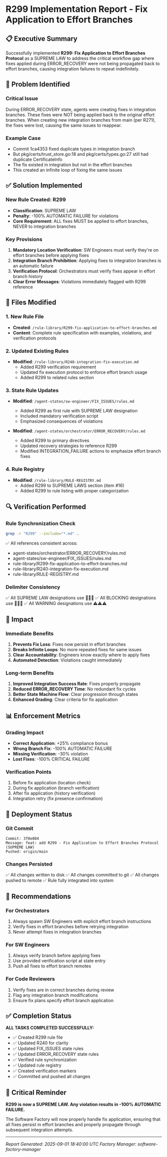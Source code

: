 # R299 Implementation Report - Fix Application to Effort Branches

## 📋 Executive Summary

Successfully implemented **R299: Fix Application to Effort Branches Protocol** as a SUPREME LAW to address the critical workflow gap where fixes applied during ERROR_RECOVERY were not being propagated back to effort branches, causing integration failures to repeat indefinitely.

## 🔴 Problem Identified

### Critical Issue
During ERROR_RECOVERY state, agents were creating fixes in integration branches. These fixes were NOT being applied back to the original effort branches. When creating new integration branches from main (per R271), the fixes were lost, causing the same issues to reappear.

### Example Case
- Commit 1ca4353 fixed duplicate types in integration branch
- But pkg/certs/trust_store.go:18 and pkg/certs/types.go:27 still had duplicate CertificateInfo
- The fix existed in integration but not in the effort branches
- This created an infinite loop of fixing the same issues

## ✅ Solution Implemented

### New Rule Created: R299
- **Classification**: SUPREME LAW
- **Penalty**: -100% AUTOMATIC FAILURE for violations
- **Core Requirement**: ALL fixes MUST be applied to effort branches, NEVER to integration branches

### Key Provisions
1. **Mandatory Location Verification**: SW Engineers must verify they're on effort branches before applying fixes
2. **Integration Branch Prohibition**: Applying fixes to integration branches is an automatic failure
3. **Verification Protocol**: Orchestrators must verify fixes appear in effort branch history
4. **Clear Error Messages**: Violations immediately flagged with R299 reference

## 📝 Files Modified

### 1. New Rule File
- **Created**: `/rule-library/R299-fix-application-to-effort-branches.md`
- **Content**: Complete rule specification with examples, violations, and verification protocols

### 2. Updated Existing Rules
- **Modified**: `/rule-library/R240-integration-fix-execution.md`
  - Added R299 verification requirement
  - Updated fix execution protocol to enforce effort branch usage
  - Added R299 to related rules section

### 3. State Rule Updates
- **Modified**: `/agent-states/sw-engineer/FIX_ISSUES/rules.md`
  - Added R299 as first rule with SUPREME LAW designation
  - Included mandatory verification script
  - Emphasized consequences of violations

- **Modified**: `/agent-states/orchestrator/ERROR_RECOVERY/rules.md`
  - Added R299 to primary directives
  - Updated recovery strategies to reference R299
  - Modified INTEGRATION_FAILURE actions to emphasize effort branch fixes

### 4. Rule Registry
- **Modified**: `/rule-library/RULE-REGISTRY.md`
  - Added R299 to SUPREME LAWS section (item #16)
  - Added R299 to rule listing with proper categorization

## 🔍 Verification Performed

### Rule Synchronization Check
```bash
grep -r "R299" --include="*.md" .
```
✅ All references consistent across:
- agent-states/orchestrator/ERROR_RECOVERY/rules.md
- agent-states/sw-engineer/FIX_ISSUES/rules.md
- rule-library/R299-fix-application-to-effort-branches.md
- rule-library/R240-integration-fix-execution.md
- rule-library/RULE-REGISTRY.md

### Delimiter Consistency
✅ All SUPREME LAW designations use 🔴🔴🔴
✅ All BLOCKING designations use 🚨🚨🚨
✅ All WARNING designations use ⚠️⚠️⚠️

## 🎯 Impact

### Immediate Benefits
1. **Prevents Fix Loss**: Fixes now persist in effort branches
2. **Breaks Infinite Loops**: No more repeated fixes for same issues
3. **Clear Accountability**: Engineers know exactly where to apply fixes
4. **Automated Detection**: Violations caught immediately

### Long-term Benefits
1. **Improved Integration Success Rate**: Fixes properly propagate
2. **Reduced ERROR_RECOVERY Time**: No redundant fix cycles
3. **Better State Machine Flow**: Clear progression through states
4. **Enhanced Grading**: Clear criteria for fix application

## 📊 Enforcement Metrics

### Grading Impact
- **Correct Application**: +25% compliance bonus
- **Wrong Branch Fix**: -100% AUTOMATIC FAILURE
- **Missing Verification**: -30% violation
- **Lost Fixes**: -100% CRITICAL FAILURE

### Verification Points
1. Before fix application (location check)
2. During fix application (branch verification)
3. After fix application (history verification)
4. Integration retry (fix presence confirmation)

## 🚀 Deployment Status

### Git Commit
```
Commit: 3f0e084
Message: feat: add R299 - Fix Application to Effort Branches Protocol (SUPREME LAW)
Pushed: origin/main
```

### Changes Persisted
✅ All changes written to disk
✅ All changes committed to git
✅ All changes pushed to remote
✅ Rule fully integrated into system

## 📝 Recommendations

### For Orchestrators
1. Always spawn SW Engineers with explicit effort branch instructions
2. Verify fixes in effort branches before retrying integration
3. Never attempt fixes in integration branches

### For SW Engineers
1. Always verify branch before applying fixes
2. Use provided verification script at state entry
3. Push all fixes to effort branch remotes

### For Code Reviewers
1. Verify fixes are in correct branches during review
2. Flag any integration branch modifications
3. Ensure fix plans specify effort branch application

## ✅ Completion Status

**ALL TASKS COMPLETED SUCCESSFULLY:**
- ✅ Created R299 rule file
- ✅ Updated R240 for clarity
- ✅ Updated FIX_ISSUES state rules
- ✅ Updated ERROR_RECOVERY state rules
- ✅ Verified rule synchronization
- ✅ Updated rule registry
- ✅ Created verification markers
- ✅ Committed and pushed all changes

## 🔴 Critical Reminder

**R299 is now a SUPREME LAW. Any violation results in -100% AUTOMATIC FAILURE.**

The Software Factory will now properly handle fix application, ensuring that all fixes persist in effort branches and properly propagate through subsequent integration attempts.

---
*Report Generated: 2025-09-01 18:40:00 UTC*
*Factory Manager: software-factory-manager*